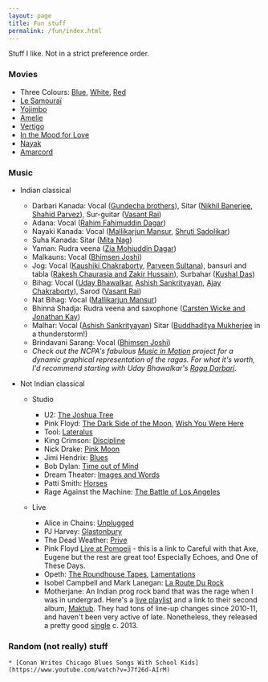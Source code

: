 ```yaml
---
layout: page
title: Fun stuff
permalink: /fun/index.html
---
```


Stuff I like. Not in a strict preference order.

### Movies
* Three Colours: [Blue](https://www.imdb.com/title/tt0108394/), [White](https://www.imdb.com/title/tt0111507/), [Red](https://www.imdb.com/title/tt0111495/)
* [Le Samouraï](https://www.imdb.com/title/tt0062229/)
* [Yojimbo](https://www.imdb.com/title/tt0055630/)
* [Amelie](https://www.imdb.com/title/tt0211915/)
* [Vertigo](https://www.imdb.com/title/tt0052357/)
* [In the Mood for Love](https://www.imdb.com/title/tt0118694/)
* [Nayak](https://www.imdb.com/title/tt0060742/)
* [Amarcord](https://www.imdb.com/title/tt0071129/)

### Music
* Indian classical
	* Darbari Kanada: Vocal ([Gundecha brothers](https://www.youtube.com/watch?v=_bg47_O00eU)), Sitar ([Nikhil Banerjee](https://www.youtube.com/watch?v=EUiDVRfYwmQ), [Shahid Parvez](https://www.youtube.com/watch?v=cb6kvPdQPSY)), Sur-guitar ([Vasant Rai](https://www.youtube.com/watch?v=gFp_yVjnQ44))
	* Adana: Vocal ([Rahim Fahimuddin Dagar](https://www.youtube.com/watch?v=maPAKmHJLgA))
	* Nayaki Kanada: Vocal ([Mallikarjun Mansur](https://www.youtube.com/watch?v=VDDoGt2UM84), [Shruti Sadolikar](https://www.youtube.com/watch?v=XQBSkESiuZI))
	* Suha Kanada: Sitar ([Mita Nag](https://www.youtube.com/watch?v=Pmei4Ix6dhA))
	* Yaman: Rudra veena ([Zia Mohiuddin Dagar](https://www.youtube.com/watch?v=q5trNs7M3MU))
	* Malkauns: Vocal ([Bhimsen Joshi](https://www.youtube.com/watch?v=AGo-hdgS8mI))
	* Jog: Vocal ([Kaushiki Chakraborty](https://www.youtube.com/watch?v=jkNlOUF6OLE), [Parveen Sultana](https://www.youtube.com/watch?v=B0rPw5JQs3I)), bansuri and tabla ([Rakesh Chaurasia and Zakir Hussain](https://www.youtube.com/watch?v=O2K0ptoYpuc)), Surbahar ([Kushal Das](https://www.youtube.com/watch?v=SK3FmfOeJ4w))
	* Bihag: Vocal ([Uday Bhawalkar](https://www.youtube.com/watch?v=0PljerNT1iU), [Ashish Sankrityayan](https://www.youtube.com/watch?v=E4l_J877tdk), [Ajay Chakraborty](https://www.youtube.com/watch?v=wlo7Lpdcn2w)), Sarod ([Vasant Rai](https://www.discogs.com/Vasant-Rai-Zakir-Hussain-Evening-Ragas/release/3418052))
	* Nat Bihag: Vocal ([Mallikarjun Mansur](https://www.youtube.com/watch?v=7N4bawMog2Q&t=42m04s))
	* Bhinna Shadja: Rudra veena and saxophone ([Carsten Wicke and Jonathan Kay](https://www.youtube.com/watch?v=3yzCUcepQB0))
	* Malhar: Vocal ([Ashish Sankrityayan](https://store.cdbaby.com/cd/ashish1)) Sitar ([Buddhaditya Mukherjee](https://www.youtube.com/watch?v=pFenlzgBEns) in a thunderstorm!)
	* Brindavani Sarang: Vocal ([Bhimsen Joshi](https://mio.to/album/Pandit+Bhimsen+Joshi/The+Genius+Of+Pt+Bhimsen+Joshi))
	* *Check out the NCPA's fabulous [Music in Motion](https://autrimncpa.wordpress.com/) project for a dynamic graphical representation of the ragas. For what it's worth, I'd recommend starting with Uday Bhawalkar's [Raga Darbari](https://autrimncpa.wordpress.com/darbari-kanada/).*

* Not Indian classical 
	* Studio
		* U2: [The Joshua Tree](https://www.allmusic.com/album/the-joshua-tree-mw0000196162)
		* Pink Floyd: [The Dark Side of the Moon](https://www.allmusic.com/album/the-dark-side-of-the-moon-mw0000191308), [Wish You Were Here](https://www.allmusic.com/album/wish-you-were-here-mw0000650633)
		* Tool: [Lateralus](https://www.allmusic.com/album/lateralus-mw0000002072)
		* King Crimson: [Discipline](https://www.allmusic.com/album/discipline-mw0000196148)
		* Nick Drake: [Pink Moon](https://www.allmusic.com/album/pink-moon-mw0000315191)
		* Jimi Hendrix: [Blues](https://www.allmusic.com/album/blues-mw0000111756)
		* Bob Dylan: [Time out of Mind](https://www.allmusic.com/album/time-out-of-mind-mw0000026150)
		* Dream Theater: [Images and Words](https://www.allmusic.com/album/images-and-words-mw0000079922)
		* Patti Smith: [Horses](https://www.allmusic.com/album/horses-mw0000198924)
		* Rage Against the Machine: [The Battle of Los Angeles](https://www.allmusic.com/album/the-battle-of-los-angeles-mw0000670986)

	* Live
		* Alice in Chains: [Unplugged](https://www.youtube.com/watch?v=VzV6-3kyXKA)
		* PJ Harvey: [Glastonbury](https://www.youtube.com/watch?v=bkJhCOQaCDc)
		* The Dead Weather: [Prive](https://www.youtube.com/watch?v=SRyYk0FBOXU&t=4s)
		* Pink Floyd [Live at Pompeii](https://www.youtube.com/watch?v=YtZqNAI4pBk) - this is a link to Careful with that Axe, Eugene but the rest are great too! Especially Echoes, and One of These Days.
		* Opeth: [The Roundhouse Tapes](https://www.youtube.com/watch?v=JOHaq1t_zeo), [Lamentations](https://www.youtube.com/watch?v=3LMxLIcRWy8&list=PL_9gWeiShHFH5wNBL7VjQi2HxVUFLpI9d)
		* Isobel Campbell and Mark Lanegan: [La Route Du Rock](https://www.youtube.com/watch?v=tmbGtsg0Do8)
		* Motherjane: An Indian prog rock band that was the rage when I was in undergrad. Here's a [live playlist](https://www.youtube.com/playlist?list=PLHlE0Z6QiDY5JFHBG8x39bcKjAdtgQBhY) and a link to their second album, [Maktub](https://open.spotify.com/album/4o9iNsCsib1K9qWz81tNIe). They had tons of line-up changes since 2010-11, and haven't been very active of late. Nonetheless, they released a pretty good [single](https://www.youtube.com/watch?v=-70NQaWvnFU) c. 2013.

### Random (not really) stuff
	* [Conan Writes Chicago Blues Songs With School Kids](https://www.youtube.com/watch?v=J7f26d-AIrM)
